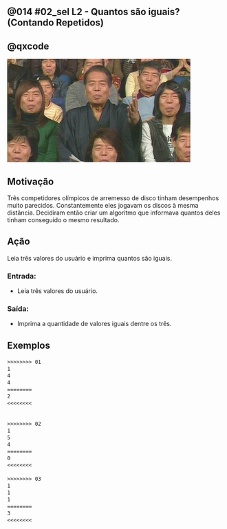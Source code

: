 ## @014 #02_sel L2 - Quantos são iguais? (Contando Repetidos)
## @qxcode

![](capa.jpg)

## Motivação

Três competidores olímpicos de arremesso de disco tinham desempenhos muito parecidos. Constantemente eles jogavam os discos à mesma distância. Decidiram então criar um algoritmo que informava quantos deles tinham conseguido o mesmo resultado.

## Ação

Leia três valores do usuário e imprima quantos são iguais.

### Entrada:
- Leia três valores do usuário.
### Saída:
- Imprima a quantidade de valores iguais dentre os três.


## Exemplos

```
>>>>>>>> 01
1
4
4
========
2
<<<<<<<<


>>>>>>>> 02
1
5
4
========
0
<<<<<<<<

>>>>>>>> 03
1
1
1
========
3
<<<<<<<<
```

#

<!---
>>>>>>>> 04
1
3
3
========
2
<<<<<<<<


>>>>>>>> 05
4
4
4
========
3
<<<<<<<<


>>>>>>>> 06
1
5
1
========
2
<<<<<<<<


>>>>>>>> 07
1
3
2
========
0
<<<<<<<<


>>>>>>>> 08
6
5
4
========
0
<<<<<<<<

--->
